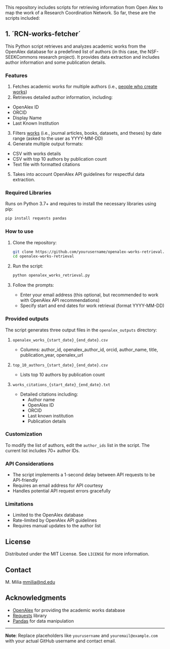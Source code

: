 This repository includes scripts for retrieving information from Open Alex to map the work of a Research Coordination Network. So far, these are the scripts included: 

## 1. ´RCN-works-fetcher´
This Python script retrieves and analyzes academic works from the OpenAlex database for a predefined list of authors (in this case, the NSF-SEEKCommons research project). It provides  data extraction and includes author information and some publication details.

### Features
1. Fetches academic works for multiple authors (i.e., [people who create works]([url](https://docs.openalex.org/api-entities/authors))) 
2. Retrieves detailed author information, including:
  - OpenAlex ID
  - ORCID
  - Display Name
  - Last Known Institution
3. Filters [works]([url](https://docs.openalex.org/api-entities/works/)) (i.e., journal articles, books, datasets, and theses) by date range (asked to the user as YYYY-MM-DD)
4. Generate multiple output formats:
  - CSV with works details
  - CSV with top 10 authors by publication count
  - Text file with formatted citations
5. Takes into account OpenAlex API guidelines for respectful data extraction. 

### Required Libraries
Runs on Python 3.7+ and requires to install the necessary libraries using pip:

```bash
pip install requests pandas
```

### How to use
1. Clone the repository:
   ```bash
   git clone https://github.com/yourusername/openalex-works-retrieval.git
   cd openalex-works-retrieval
   ```
   
2. Run the script:
   ```bash
   python openalex_works_retrieval.py
   ```

3. Follow the prompts:
   - Enter your email address (this optional, but recommended to work with OpenAlex API recommendations)
   - Specify start and end dates for work retrieval (format YYYY-MM-DD)

### Provided outputs
The script generates three output files in the `openalex_outputs` directory:

1. `openalex_works_{start_date}_{end_date}.csv`
   - Columns: author_id, openalex_author_id, orcid, author_name, title, publication_year, openalex_url

2. `top_10_authors_{start_date}_{end_date}.csv`
   - Lists top 10 authors by publication count

3. `works_citations_{start_date}_{end_date}.txt`
   - Detailed citations including:
     * Author name
     * OpenAlex ID
     * ORCID
     * Last known institution
     * Publication details

### Customization
To modify the list of authors, edit the `author_ids` list in the script. The current list includes 70+ author IDs.

### API Considerations
- The script implements a 1-second delay between API requests to be API-friendly
- Requires an email address for API courtesy
- Handles potential API request errors gracefully

### Limitations
- Limited to the OpenAlex database
- Rate-limited by OpenAlex API guidelines
- Requires manual updates to the author list

## License
Distributed under the MIT License. See `LICENSE` for more information.

## Contact
M. Milia <mmilia@nd.edu>

## Acknowledgments
- [OpenAlex](https://openalex.org/) for providing the academic works database
- [Requests](https://docs.python-requests.org/en/master/) library
- [Pandas](https://pandas.pydata.org/) for data manipulation

---

**Note**: Replace placeholders like `yourusername` and `youremail@example.com` with your actual GitHub username and contact email.
